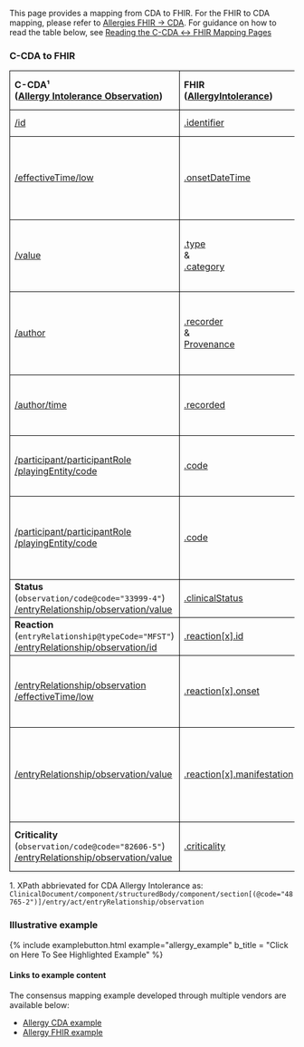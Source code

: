 <style>
td, th {
   border: 1px solid black!important;
}
</style>

This page provides a mapping from CDA to FHIR. For the FHIR to CDA mapping, please refer to [Allergies FHIR → CDA](./FC-allergies.html). For guidance on how to read the table below, see [Reading the C-CDA ↔ FHIR Mapping Pages](./mappingGuidance.html)

### C-CDA to FHIR

| C-CDA¹ <br/>([Allergy Intolerance Observation](http://hl7.org/cda/stds/ccda/draft1/StructureDefinition-2.16.840.1.113883.10.20.22.4.7.html)) | FHIR <br/>([AllergyIntolerance](https://build.fhir.org/ig/HL7/US-Core/StructureDefinition-us-core-allergyintolerance.html))| Transform Steps & Notes<br />([How to read](mappingGuidance.html#how-to-read-mapping-tables-and-transform-steps)) |
|:-------|:------|:---------|
|[/id](https://build.fhir.org/ig/HL7/CDA-ccda-2.1-sd/StructureDefinition-2.16.840.1.113883.10.20.22.4.7-definitions.html#diff_Observation.id)|[.identifier](https://build.fhir.org/ig/HL7/US-Core/StructureDefinition-us-core-allergyintolerance-definitions.html#AllergyIntolerance.id)| [CDA id ↔ FHIR identifier](mappingGuidance.html#cda-id--fhir-identifier)|
|[/effectiveTime/low]()|[.onsetDateTime]()|[CDA ↔ FHIR Time/Dates](mappingGuidance.html#cda--fhir-timedates)<br/>EffectiveTime/high should not be mapped within onset (DateTime or Period)|
|[/value]()|[.type]()<br/>&<br/> [.category]()|[CDA CD ↔ FHIR CodeableConcept]()<br/>[CDA value → FHIR type]() <br/> [CDA value → FHIR category](./ConceptMap-CF-AllergyIntoleranceCategory.html)|
|[/author]()|[.recorder]()<br/>&<br/>[Provenance]()|**Constraint:** Only map single CDA author to FHIR recorder<br/>[Guidance on CDA ↔ FHIR Provenance]()|
|[/author/time]()|[.recorded]()|**Constraint:** Only map earliest author/time <br/>[CDA ↔ FHIR Time/Dates]()|
|[/participant/participantRole<br/>/playingEntity/code]()|[.code]()|**Constraint:** When CDA negation is absent or false<br/>[CDA CD ↔ FHIR CodeableConcept]()|
|[/participant/participantRole<br/>/playingEntity/code]()|[.code]()|**Constraint:** When CDA negation is true<br/>[Negated CDA allergy codes → FHIR allergy codes]() |
|**Status**<br/>(```observation/code@code="33999-4"```)<br/>[/entryRelationship/observation/value]()|[.clinicalStatus]()|[CDA CD ↔ FHIR CodeableConcept]()
|**Reaction**<br/>(```entryRelationship@typeCode="MFST"```)<br/>[/entryRelationship/observation/id]()|[.reaction[x].id]()<br/>
|[/entryRelationship/observation<br/>/effectiveTime/low]()|[.reaction[x].onset]()|[CDA ↔ FHIR Time/Dates]()<br/>effectiveTime/high should not be mapped within onset
|[/entryRelationship/observation/value]()|[.reaction[x].manifestation]()|[CDA CD ↔ FHIR CodeableConcept]()<br/>Both  use SNOMED clinical findings with minor valueSet definition differences
|**Criticality**<br/>(```observation/code@code="82606-5"```)<br/>[/entryRelationship/observation/value]()|[.criticality]()|[CDA CD ↔ FHIR CodeableConcept]()<br/>[Allergy Criticality value → criticality]()

1\. XPath abbrievated for CDA Allergy Intolerance as: <br/> ```ClinicalDocument/component/structuredBody/component/section[(@code="48765-2")]/entry/act/entryRelationship/observation```

### Illustrative example

{% include examplebutton.html example="allergy_example" b_title = "Click on Here To See Highlighted Example" %}

#### Links to example content

The consensus mapping example developed through multiple vendors are available below:
* [Allergy CDA example]()
* [Allergy FHIR example](./AllergyIntolerance-allergy-intolerance-mapped-to-FHIR.html)